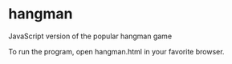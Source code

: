 # hangman
JavaScript version of the popular hangman game

To run the program, open hangman.html in your favorite browser.